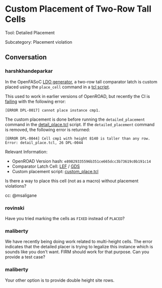 # Custom Placement of Two-Row Tall Cells

Tool: Detailed Placement

Subcategory: Placement violation

## Conversation

### harshkhandeparkar
In the OpenFASoC [LDO generator](https://github.com/idea-fasoc/OpenFASOC/tree/main/openfasoc/generators/ldo-gen), a two-row tall comparator latch is custom placed using the `place_cell` command in a [tcl script](https://github.com/idea-fasoc/OpenFASOC/blob/f7b3440c485ff2accbf549aa11a12a75c01186c1/openfasoc/generators/ldo-gen/flow/scripts/openfasoc/custom_place.tcl#L7).

This used to work in earlier versions of OpenROAD, but recently the CI is [failing](https://github.com/idea-fasoc/OpenFASOC/actions/runs/7301239627/job/19897490889#step:4:1990) with the following error:
```
[ERROR DPL-0017] cannot place instance cmp1.
```
 The custom placement is done before running the `detailed_placement` command in the [detail_place.tcl](https://github.com/idea-fasoc/OpenFASOC/blob/main/openfasoc/generators/ldo-gen/flow/scripts/detail_place.tcl) script. If the `detailed_placement` command is removed, the following error is returned:
```
[ERROR DPL-0044] Cell cmp1 with height 8140 is taller than any row.
Error: detail_place.tcl, 26 DPL-0044
```

Relevant Information:
- OpenROAD Version hash: `e89829335596b351ce665dcc3b73619c0b191c14`
- Comparator Latch Cell: [LEF](https://github.com/idea-fasoc/OpenFASOC/blob/main/openfasoc/generators/ldo-gen/blocks/sky130hvl/lef/LDO_COMPARATOR_LATCH.lef) / [GDS](https://github.com/idea-fasoc/OpenFASOC/blob/main/openfasoc/generators/ldo-gen/blocks/sky130hvl/gds/LDO_COMPARATOR_LATCH.gds)
- Custom placement script: [custom_place.tcl](https://github.com/idea-fasoc/OpenFASOC/blob/main/openfasoc/generators/ldo-gen/flow/scripts/openfasoc/custom_place.tcl)

Is there a way to place this cell (not as a macro) without placement violations?

cc: @msaligane 

### rovinski
Have you tried marking the cells as `FIXED` instead of `PLACED`?

### maliberty
We have recently being doing work related to multi-height cells.  The error indicates that the detailed placer is trying to legalize this instance which is sounds like you don't want.  FIRM should work for that purpose.  Can you provide a test case?

### maliberty
Your other option is to provide double height site rows.

